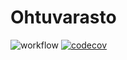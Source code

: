# Ohtuvarasto

![workflow](https://github.com/adarautiainen/ohtuvarasto/workflows/CI/badge.svg)
[![codecov](https://codecov.io/gh/adarautiainen/ohtuvarasto/graph/badge.svg?token=RXF2RE9TWM)](https://codecov.io/gh/adarautiainen/ohtuvarasto)
